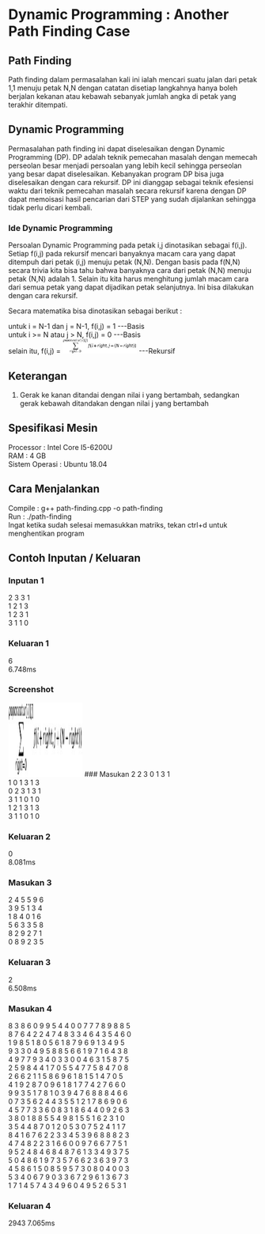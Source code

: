 # Dynamic Programming : Another Path Finding Case

## Path Finding
Path finding dalam permasalahan kali ini ialah mencari suatu jalan dari petak 1,1 menuju petak N,N dengan catatan disetiap langkahnya hanya boleh berjalan kekanan atau kebawah sebanyak jumlah angka di petak yang terakhir ditempati.

## Dynamic Programming
Permasalahan path finding ini dapat diselesaikan dengan Dynamic Programming (DP). DP adalah teknik pemecahan masalah dengan memecah perseolan besar menjadi persoalan yang lebih kecil sehingga perseolan yang besar dapat diselesaikan. Kebanyakan program DP bisa juga diselesaikan dengan cara rekursif. DP ini dianggap sebagai teknik efesiensi waktu dari teknik pemecahan masalah secara rekursif karena dengan DP dapat memoisasi hasil pencarian dari STEP yang sudah dijalankan sehingga tidak perlu dicari kembali. 

### Ide Dynamic Programming

Persoalan Dynamic Programming pada petak i,j dinotasikan sebagai f(i,j). Setiap f(i,j) pada rekursif mencari banyaknya macam cara yang dapat ditempuh dari petak (i,j) menuju petak (N,N). Dengan basis pada f(N,N) secara trivia kita bisa tahu bahwa banyaknya cara dari petak (N,N) menuju petak (N,N) adalah 1. Selain itu kita harus menghitung jumlah macam cara dari semua petak yang dapat dijadikan petak selanjutnya. Ini bisa dilakukan dengan cara rekursif.

Secara matematika bisa dinotasikan sebagai berikut :


untuk i = N-1 dan j = N-1, f(i,j) = 1 																		---Basis <br />
untuk i >= N atau j > N,   f(i,j) = 0																		---Basis <br />
selain itu, 		       f(i,j) = <img src="img/sigma.jpg" width="150" height="30" /> 												---Rekursif <br />

## Keterangan
1. Gerak ke kanan ditandai dengan nilai i yang bertambah, sedangkan gerak kebawah ditandakan dengan nilai j yang bertambah

## Spesifikasi Mesin

Processor : Intel Core I5-6200U <br />
RAM : 4 GB <br />
Sistem Operasi : Ubuntu 18.04 <br />

## Cara Menjalankan 
Compile : g++ path-finding.cpp -o path-finding <br />
Run : ./path-finding <br />
Ingat ketika sudah selesai memasukkan matriks, tekan ctrl+d untuk menghentikan program <br />

## Contoh Inputan / Keluaran

### Inputan 1

2 3 3 1 <br />
1 2 1 3 <br />
1 2 3 1 <br />
3 1 1 0 <br />

### Keluaran 1
6 <br />
6.748ms <br />

### Screenshot

<img src="img/sigma.jpg" width="150" height="150" /> 
### Masukan 2
2 3 0 1 3 1 <br />
1 0 1 3 1 3 <br />
0 2 3 1 3 1 <br />
3 1 1 0 1 0 <br />
1 2 1 3 1 3 <br />
3 1 1 0 1 0 <br />

### Keluaran 2
0 <br />
8.081ms <br />

### Masukan 3
2 4 5 5 9 6 <br />
3 9 5 1 3 4 <br />
1 8 4 0 1 6 <br />
5 6 3 3 5 8 <br />
8 2 9 2 7 1 <br />
0 8 9 2 3 5 <br />

### Keluaran 3
2 <br />
6.508ms <br />

### Masukan 4
8 3 8 6 0 9 9 5 4 4 0 0 7 7 7 8 9 8 8 5 <br />
8 7 6 4 2 2 4 7 4 8 3 3 4 6 4 3 5 4 6 0 <br />
1 9 8 5 1 8 0 5 6 1 8 7 9 6 9 1 3 4 9 5 <br />
9 3 3 0 4 9 5 8 8 5 6 6 1 9 7 1 6 4 3 8 <br />
4 9 7 7 9 3 4 0 3 3 0 0 4 6 3 1 5 8 7 5 <br />
2 5 9 8 4 4 1 7 0 5 5 4 7 7 5 8 4 7 0 8 <br />
2 6 6 2 1 1 5 8 6 9 6 1 8 1 5 1 4 7 0 5 <br />
4 1 9 2 8 7 0 9 6 1 8 1 7 7 4 2 7 6 6 0 <br />
9 9 3 5 1 7 8 1 0 3 9 4 7 6 8 8 8 4 6 6 <br />
0 7 3 5 6 2 4 4 3 5 5 1 2 1 7 8 6 9 0 6 <br />
4 5 7 7 3 3 6 0 8 3 1 8 6 4 4 0 9 2 6 3 <br />
3 8 0 1 8 8 5 5 4 9 8 1 5 5 1 6 2 3 1 0 <br />
3 5 4 4 8 7 0 1 2 0 5 3 0 7 5 2 4 1 1 7 <br />
8 4 1 6 7 6 2 2 3 3 4 5 3 9 6 8 8 8 2 3 <br />
4 7 4 8 2 2 3 1 6 6 0 0 9 7 6 6 7 7 5 1 <br />
9 5 2 4 8 4 6 8 4 8 7 6 1 3 3 4 9 3 7 5 <br />
5 0 4 8 6 1 9 7 3 5 7 6 6 2 3 6 3 9 7 3 <br />
4 5 8 6 1 5 0 8 5 9 5 7 3 0 8 0 4 0 0 3 <br />
5 3 4 0 6 7 9 0 3 3 6 7 2 9 6 1 3 6 7 3 <br />
1 7 1 4 5 7 4 3 4 9 6 0 4 9 5 2 6 5 3 1 <br />

### Keluaran 4
2943
7.065ms

